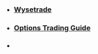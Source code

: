 
- ### [Wysetrade](https://www.youtube.com/@Wysetrade) 
- ### [Options Trading Guide](https://course.wysetrade.com/courses/take/options-trading-beginners-guide/texts/54770898-options-trading-for-beginners) 
- ### 
